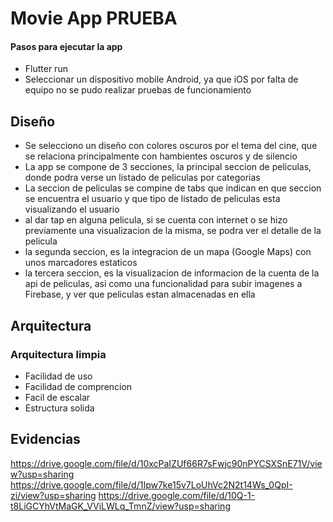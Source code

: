# Movie App PRUEBA

#### Pasos para ejecutar la app
- Flutter run
- Seleccionar un dispositivo mobile Android, ya que iOS por falta de equipo no se pudo realizar pruebas de funcionamiento

## Diseño

- Se selecciono un diseño con colores oscuros por el tema del cine, que se relaciona principalmente con hambientes oscuros y de silencio
- La app se compone de 3 secciones, la principal seccion de peliculas, donde podra verse un listado de peliculas por categorias
- La seccion de peliculas se compine de tabs que indican en que seccion se encuentra el usuario y que tipo de listado de peliculas esta visualizando el usuario
- al dar tap en alguna pelicula, si se cuenta con internet o se hizo previamente una visualizacion de la misma, se podra ver el detalle de la pelicula
- la segunda seccion, es la integracion de un mapa (Google Maps) con unos marcadores estaticos
- la tercera seccion, es la visualizacion de informacion de la cuenta de la api de peliculas, asi como una funcionalidad para subir imagenes a Firebase, y ver que peliculas estan almacenadas en ella

## Arquitectura
### Arquitectura limpia
- Facilidad de uso
- Facilidad de comprencion
- Facil de escalar
- Estructura solida

## Evidencias
https://drive.google.com/file/d/10xcPaIZUf66R7sFwjc90nPYCSXSnE71V/view?usp=sharing
https://drive.google.com/file/d/1Ipw7ke15v7LoUhVc2N2t14Ws_0QpI-zi/view?usp=sharing
https://drive.google.com/file/d/10Q-1-t8LiGCYhVtMaGK_VViLWLq_TmnZ/view?usp=sharing
